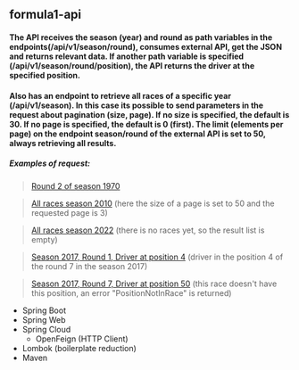 ## formula1-api

#### The API receives the season (year) and round as path variables in the endpoints(/api/v1/season/round), consumes external API, get the JSON and returns relevant data. If another path variable is specified (/api/v1/season/round/position), the API returns the driver at the specified position.

#### Also has an endpoint to retrieve all races of a specific year (/api/v1/season). In this case its possible to send parameters in the request about pagination (size, page). If no size is specified, the default is 30. If no page is specified, the default is 0 (first). The limit (elements per page) on the endpoint season/round of the external API is set to 50, always retrieving all results.

##### Examples of request:
> [Round 2 of season 1970](http://ec2-18-228-3-123.sa-east-1.compute.amazonaws.com:8080/api/v1/1970/2)

> [All races season 2010](http://ec2-18-228-3-123.sa-east-1.compute.amazonaws.com:8080/api/v1/2010?size=50&page=3) (here the size of a page is set to 50 and the requested page is 3)

> [All races season 2022](http://ec2-18-228-3-123.sa-east-1.compute.amazonaws.com:8080/api/v1/2022) (there is no races yet, so the result list is empty)

> [Season 2017, Round 1, Driver at position 4](http://ec2-18-228-3-123.sa-east-1.compute.amazonaws.com:8080/api/v1/2017/1/4) (driver in the position 4 of the round 7 in the season 2017)

> [Season 2017, Round 7, Driver at position 50](http://ec2-18-228-3-123.sa-east-1.compute.amazonaws.com:8080/api/v1/2017/7/50) (this race doesn't have this position, an error "PositionNotInRace" is returned)



- Spring Boot
- Spring Web
- Spring Cloud
  - OpenFeign (HTTP Client)
- Lombok (boilerplate reduction)
- Maven
